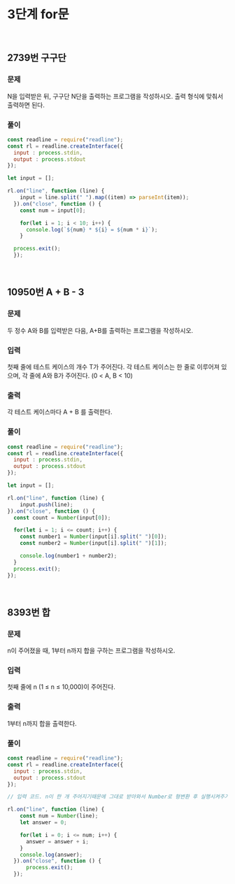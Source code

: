# 3단계 for문
<br>

## 2739번 구구단
### 문제
N을 입력받은 뒤, 구구단 N단을 출력하는 프로그램을 작성하시오. 출력 형식에 맞춰서 출력하면 된다.

### 풀이
```js
const readline = require("readline");
const rl = readline.createInterface({
  input : process.stdin,
  output : process.stdout
});

let input = [];

rl.on("line", function (line) {
    input = line.split(" ").map((item) => parseInt(item));
  }).on("close", function () {
    const num = input[0];

    for(let i = 1; i < 10; i++) {
      console.log(`${num} * ${i} = ${num * i}`);
    }

  process.exit();
  });

```
<br>

## 10950번 A + B - 3
### 문제
두 정수 A와 B를 입력받은 다음, A+B를 출력하는 프로그램을 작성하시오.
### 입력
첫째 줄에 테스트 케이스의 개수 T가 주어진다.
각 테스트 케이스는 한 줄로 이루어져 있으며, 각 줄에 A와 B가 주어진다. (0 < A, B < 10)
### 출력
각 테스트 케이스마다 A + B 를 출력한다.

### 풀이
```js
const readline = require("readline");
const rl = readline.createInterface({
  input : process.stdin,
  output : process.stdout
});

let input = [];

rl.on("line", function (line) {
    input.push(line);
}).on("close", function () {
  const count = Number(input[0]);

  for(let i = 1; i <= count; i++) {
    const number1 = Number(input[i].split(" ")[0]);
    const number2 = Number(input[i].split(" ")[1]);

    console.log(number1 + number2);
  }
  process.exit();
});

```
<br>

## 8393번 합
### 문제
n이 주어졌을 때, 1부터 n까지 합을 구하는 프로그램을 작성하시오.
### 입력
첫째 줄에 n (1 ≤ n ≤ 10,000)이 주어진다.
### 출력
1부터 n까지 합을 출력한다.

### 풀이
```js
const readline = require("readline");
const rl = readline.createInterface({
  input : process.stdin,
  output : process.stdout
});

// 입력 코드. n이 한 개 주어지기때문에 그대로 받아와서 Number로 형변환 후 실행시켜주기.

rl.on("line", function (line) {
    const num = Number(line);
    let answer = 0;

    for(let i = 0; i <= num; i++) {
      answer = answer + i;
    }
    console.log(answer);
  }).on("close", function () {
      process.exit();
  });

```
